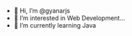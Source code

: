 - 👋 Hi, I’m @gyanarjs
- 👀 I’m interested in Web Development...
- 🌱 I’m currently learning Java
<!---
gyanarjs/gyanarjs is a ✨ special ✨ repository because its `README.md` (this file) appears on your GitHub profile.
You can click the Preview link to take a look at your changes.
--->
